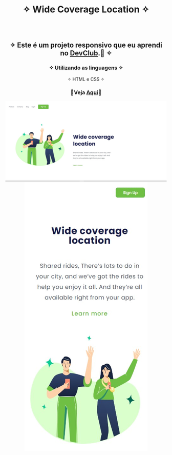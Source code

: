 <div align="center">
  
# ✧ Wide Coverage Location ✧
<br> <br>

## ✧ Este é um projeto responsivo que eu aprendi no <a href="https://rodolfomori.com.br/devclub/" target="_blank">DevClub</a>.🚀 ✧

### ✧ Utilizando as linguagens ✧
✧ HTML e CSS ✧
### <p>👾Veja <a href="https://deyvissonrobert.github.io/Projeto-3-Wide-coverage/">Aqui</a>👾</p>

<div align="center" display="inline-block">
<img  alt="imagem do projeto no desktop" src="https://github.com/DeyvissonRobert/Projeto-3-Wide-coverage/blob/main/assets/Desktop%20Coverage%20Location.jpg">
<img alt="imagem do projeto no mobile" src="https://github.com/DeyvissonRobert/Projeto-3-Wide-coverage/blob/main/assets/Mobile%20Coverage%20Location.jpg">
</div>
